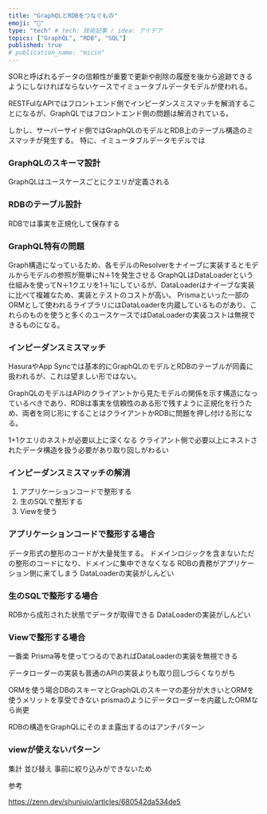 ```yaml
---
title: "GraphQLとRDBをつなぐもの"
emoji: "🦍"
type: "tech" # tech: 技術記事 / idea: アイデア
topics: ["GraphQL", "RDB", "SQL"]
published: true
# publication_name: "micin"
---
```


SORと呼ばれるデータの信頼性が重要で更新や削除の履歴を後から追跡できるようにしなければならないケースでイミュータブルデータモデルが使われる。

RESTFulなAPIではフロントエンド側でインピーダンスミスマッチを解消することになるが、GraphQLではフロントエンド側の問題は解消されている。

しかし、サーバーサイド側ではGraphQLのモデルとRDB上のテーブル構造のミスマッチが発生する。
特に、イミュータブルデータモデルでは

### GraphQLのスキーマ設計
GraphQLはユースケースごとにクエリが定義される

### RDBのテーブル設計
RDBでは事実を正規化して保存する

### GraphQL特有の問題
Graph構造になっているため、各モデルのResolverをナイーブに実装するとモデルからモデルの参照が簡単にN＋1を発生させる
GraphQLはDataLoaderという仕組みを使ってN＋1クエリを1＋1にしているが、DataLoaderはナイーブな実装に比べて複雑なため、実装とテストのコストが高い。
Prismaといった一部のORMとして使われるライブラリにはDataLoaderを内蔵しているものがあり、これらのものを使うと多くのユースケースではDataLoaderの実装コストは無視できるものになる。


### インピーダンスミスマッチ

HasuraやApp Syncでは基本的にGraphQLのモデルとRDBのテーブルが同義に扱われるが、これは望ましい形ではない。

GraphQLのモデルはAPIのクライアントから見たモデルの関係を示す構造になっているべきであり、RDBは事実を信頼性のある形で残すように正規化を行うため、両者を同じ形にすることはクライアントかRDBに問題を押し付ける形になる。

1+1クエリのネストが必要以上に深くなる
クライアント側で必要以上にネストされたデータ構造を扱う必要があり取り回しがわるい

### インピーダンスミスマッチの解消
1. アプリケーションコードで整形する
1. 生のSQLで整形する
1. Viewを使う

### アプリケーションコードで整形する場合
データ形式の整形のコードが大量発生する。
ドメインロジックを含まないただの整形のコードになり、ドメインに集中できなくなる
RDBの責務がアプリケーション側に来てしまう
DataLoaderの実装がしんどい

### 生のSQLで整形する場合
RDBから成形された状態でデータが取得できる
DataLoaderの実装がしんどい

### Viewで整形する場合
一番楽
Prisma等を使ってつるのであればDataLoaderの実装を無視できる

データローダーの実装も普通のAPIの実装よりも取り回しづらくなりがち

ORMを使う場合DBのスキーマとGraphQLのスキーマの差分が大きいとORMを使うメリットを享受できない
prismaのようにデータローダーを内蔵したORMなら尚更

RDBの構造をGraphQLにそのまま露出するのはアンチパターン

### viewが使えないパターン
集計
並び替え
事前に絞り込みができないため

参考

https://zenn.dev/shunjuio/articles/680542da534de5